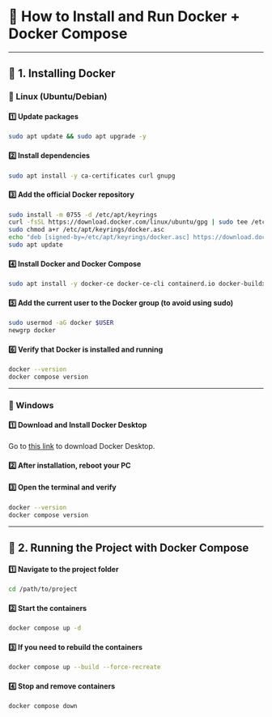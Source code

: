 # 🚀 How to Install and Run Docker + Docker Compose

---

## 🔹 1. Installing Docker

### 📌 Linux (Ubuntu/Debian)

#### 1️⃣ Update packages

```bash
sudo apt update && sudo apt upgrade -y
```

#### 2️⃣ Install dependencies

```bash
sudo apt install -y ca-certificates curl gnupg
```

#### 3️⃣ Add the official Docker repository

```bash
sudo install -m 0755 -d /etc/apt/keyrings
curl -fsSL https://download.docker.com/linux/ubuntu/gpg | sudo tee /etc/apt/keyrings/docker.asc > /dev/null
sudo chmod a+r /etc/apt/keyrings/docker.asc
echo "deb [signed-by=/etc/apt/keyrings/docker.asc] https://download.docker.com/linux/ubuntu $(lsb_release -cs) stable" | sudo tee /etc/apt/sources.list.d/docker.list > /dev/null
sudo apt update
```

#### 4️⃣ Install Docker and Docker Compose

```bash
sudo apt install -y docker-ce docker-ce-cli containerd.io docker-buildx-plugin docker-compose-plugin
```

#### 5️⃣ Add the current user to the Docker group (to avoid using sudo)

```bash
sudo usermod -aG docker $USER
newgrp docker
```

#### 6️⃣ Verify that Docker is installed and running

```bash
docker --version
docker compose version
```

---

### 📌 Windows

#### 1️⃣ Download and Install Docker Desktop

Go to [this link](https://www.docker.com/products/docker-desktop/) to download Docker Desktop.

#### 2️⃣ After installation, reboot your PC

#### 3️⃣ Open the terminal and verify

```bash
docker --version
docker compose version
```

---

## 🔹 2. Running the Project with Docker Compose

#### 1️⃣ Navigate to the project folder

```bash
cd /path/to/project
```

#### 2️⃣ Start the containers

```bash
docker compose up -d
```

#### 3️⃣ If you need to rebuild the containers
```bash
docker compose up --build --force-recreate
```

#### 4️⃣ Stop and remove containers

```bash
docker compose down
```